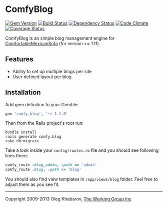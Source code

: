 # ComfyBlog 
[![Gem Version](https://badge.fury.io/rb/comfy_blog.png)](http://rubygems.org/gems/comfy_blog) [![Build Status](https://secure.travis-ci.org/comfy/comfy-blog.png)](http://travis-ci.org/comfy/comfy-blog) [![Dependency Status](https://gemnasium.com/comfy/comfy-blog.png)](https://gemnasium.com/comfy/comfy-blog) [![Code Climate](https://codeclimate.com/github/comfy/comfy-blog.png)](https://codeclimate.com/github/comfy/comfy-blog) [![Coverage Status](https://coveralls.io/repos/comfy/comfy-blog/badge.png?branch=master)](https://coveralls.io/r/comfy/comfy-blog)

ComfyBlog is an simple blog management engine for [ComfortableMexicanSofa](https://github.com/comfy/comfortable-mexican-sofa) (for version >= 1.11).

## Features

* Ability to set up multiple blogs per site
* User defined layout per blog

## Installation

Add gem definition to your Gemfile:

```ruby
gem 'comfy_blog', '~> 1.1.0'
```

Then from the Rails project's root run:

    bundle install
    rails generate comfy:blog
    rake db:migrate
    
Take a look inside your `config/routes.rb` file and you should see following lines there:

```ruby
comfy_route :blog_admin, :path => 'admin'
comfy_route :blog, :path => 'blog'
```

You should also find view templates in `/app/views/blog` folder. Feel free to adjust them as you see fit.

---

Copyright 2009-2013 Oleg Khabarov, [The Working Group Inc](http://www.twg.ca)
